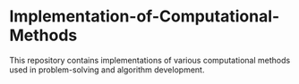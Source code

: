 # Implementation-of-Computational-Methods
This repository contains implementations of various computational methods used in problem-solving and algorithm development.
